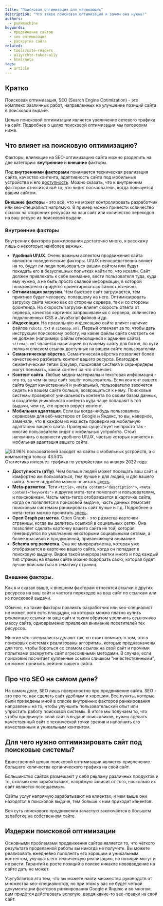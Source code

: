 ```yaml
---
title: "Поисковая оптимизация для начинающих"
description: "Что такое поисковая оптимизация и зачем она нужна?"
authors:
  - punkmachine
keywords:
  - продвижение сайтов
  - seo оптимизация
  - раскрутка сайта
related:
  - tools/site-readers
  - a11y/chto-takoe-a11y
  - html/meta
tags:
  - article
---
```


<!--
todo:
1. Алгоритмы поисковых систем, которые борются с накруткой поведенческих факторов и ссылочной массы.
2. гайд по опен граф разметке.
3. рецепт схема орг разметки в ишью.
4. Картинки в Open Graph и Schema.org.
-->

## Кратко
Поисковая оптимизация, SEO (Search Engine Optimization) - это комплекс различных работ, направленных на улучшение позиций сайта в поисковой выдаче.

Целью поисковой оптимизации является увеличение сетевого трафика на сайт. Подробнее о целях поисковой оптимизации мы поговорим ниже.

## Что влияет на поисковую оптимизацию?
Факторы, влияющие на SEO-оптимизацию сайта можно разделить на две категории: **внутренние** и **внешние** факторы.

Под **внутренними факторами** понимается техническая реализация сайта, качество контента, адаптивность сайта под мобильные устройства и его [доступность](a11y/chto-takoe-a11y). Можно сказать, что к внутренним факторам относится всё то, что видит пользователь, когда пользуется вашим сайтом.

**Внешние факторы** - это всё, что не может контролировать разработчик или seo-специалист напрямую. В пример можно привести количество ссылок на сторонних ресурсах на ваш сайт или количество переходов на ваш ресурс из поисковой выдачи.

### Внутренние факторы
Внутренних факторов ранжирования достаточно много, я расскажу лишь о некоторых наиболее важных.

- **Удобный UI\UX**. Очень важным аспектом продвижения сайта являются поведенческие факторы. UI\UX непосредственно влияет на то, будут ли люди пользоваться вашим сайтом или будут покидать его в безуспешных попытках найти то, что искали. Сайт должен привлекать к себе внимание, вести пользователя туда, куда ему нужно, а не быть просто свалкой информации, в которой пользователю придётся ориентироваться самостоятельно.
- **Оптимизация загрузки**. Чем быстрее сайт загружается, тем приятнее будет человеку, попавшему на него. Оптимизировать загрузку сайта можно как со стороны сервера, так и со стороны фронтенда. На скорость загрузки влияет скорость ответа от сервера, качество картинок запрашиваемых с сервера, количество подключенных CSS и JavaScript файлов и др.
- **Индексация**. На правильную индексацию сайта влияет наличие файлов `robots.txt` и `sitemap.xml`. Первый отвечает за то, чтобы дать инструкции поисковому роботу, на какие файлы сайта смотреть он не должен (например: файлы относящиеся к админке сайта). `sitemap.xml` является навигацией по вашему сайту для ботов, по сути полным списком ссылок доступных на вашем сайте пользователям.
- **Семантическая вёрстка**. Семантическая вёрстка позволяет более качественно разбивать контент вашего ресурса. Благодаря семантическим тегам браузер, поисковая система и скринридеры могут понимать, какой контент за что отвечает.
- **Контент сайта**. Любые медиа-материалы и текстовая информация - это то, за чем на ваш сайт зашёл пользователь. Если контент вашего сайта будет качественный и уникальный, пользователю захочется сидеть на вашем сайте больше, возвращаться к нему. Поисковые системы проверяют уникальность контента по своим базам данных, и создатели уникального контента куда чаще попадают в топ выдачи, чем те, кто просто ворует контент.
- **Мобильная адаптация**. Если вы когда-нибудь пользовались сервисами для веб-мастеров от Google и Яндекс, то вы, наверное, замечали, что в каждом из них есть проверки на мобильную адаптацию вашего сайта. Проверка существует не просто так - многие пользователи сидят с мобильных устройств. Стоит напомнить о важности удобного UI\UX, частью которых является и мобильная адаптация вашего сайта.

![53.96% пользователей заходят на сайты с мобильных устройств, а с компьютера только 43.53%](images/1.png)
Статистика интернет-трафика по устройствам на января 2022 года.

- **Доступность (a11y)**. Чем больше людей может посещать ваш сайт и комфортно им пользоваться, тем лучше и для людей, и для вашего сайта. Более подробно можно почитать [здесь](a11y/chto-takoe-a11y).
- **Meta-разметка**. Теги `<title>`, `<meta content="description">`, `<meta content="keywords">` и другие мета-теги помогают и пользователям, и поисковикам. Часть мета-тегов отображается в карточке сайта, когда он появляется в поисковой выдаче, часть данных помогает поисковым системам ранжировать сайт лучше и т.д. Подробнее о мета-тегах можно прочитать [здесь](/html/meta/).
- **Open Graph разметка**. Open Graph - это разметка карточки страницы, когда вы делитесь ссылкой в социальных сетях. Она позволяет сделать карточку вашего сайта не той, которая генерируется по умолчанию некоторыми социальными сетями, а более красивой и продуманной, привлекающей внимание.
- **Schema.org разметка**. Она же микроразметка, которая уже отображается в карточке вашего сайта, когда он попадает в поисковую выдачу. Видов такой микроразметки много и под каждый тип страниц на вашем сайте можно подобрать свою, которая будет лучше вписываться в тематику страниц.

### Внешние факторы.
Как я и сказал выше, к внешним факторам относятся ссылки с других ресурсов на ваш сайт и частота переходов на ваш сайт по ссылкам или из поисковой выдачи.

Обычно, на такие факторы повлиять разработчик или seo-специалист не может, хотя есть площадки, на которых можно платно купить рекламные ссылки на ваш сайт и таким образом увеличить ссылочную массу сайта, одновременно привлекая внимание посетителей тех ресурсов.

Многие seo-специалисты делают так, но стоит помнить о том, что в поисковых системах реализованы алгоритмы, которые предназначены для того, чтобы бороться со спамом ссылок на свой сайт и прочими попытками раскрутить сайт агрессивными методами. В случае, если поисковик посчитает купленные ссылки слишком "не естественными", он может понизить рейтинг вашего сайта.

## Про что SEO на самом деле?
На самом деле, SEO лишь поверхностно про продвижение сайта. SEO - это про то, как сделать сайт удобным и хорошим. Все пункты, которые были приведены мной в списке внутренних факторов ранжирования направлены на то, чтобы улучшить пользовательский опыт или упростить работу поисковой системы. В итоге мы получаем то, что чтобы продвинуть свой сайт в выдаче поисковиков, нужно сделать качественный сайт с технической точки зрения и наполнить его качественным и уникальным контентом.

## Для чего нужно оптимизировать сайт под поисковые системы?
Единственной целью поисковой оптимизации является привлечение большего количества органического трафика на свой сайт.

Большинство сайтов размещают у себя рекламу различных продуктов и то, сколько они зарабатывают, напрямую зависит от того, насколько их сайт является посещаемым.

Сайты услуг напрямую зарабатывают на клиентах, и чем выше они находятся в поисковой выдаче, тем больше к ним приходит клиентов.

Вся суть поискового продвижения зачастую заключается в большем заработке на собственном сайте.

## Издержи поисковой оптимизации
Основными проблемами продвижения сайтов является то, что чёткого результата проделанной работы вы никогда не получите. Вы можете реализовать ежедневно пополнять его хорошим и уникальным контентом, улучшать его техническую реализацию, но позиции могут и не расти. Гарантий в росте позиций в поиске никакое нововведение на сайте дать не может.

Усугубляется это тем, что вы можете найти множество руководств от множества seo-специалистов, но при этом у вас не будет чёткой документации факторов ранжирования Google и Яндекс и во многом, вам придётся действовать вслепую, вводя какие-то seo-правки на свой сайт.